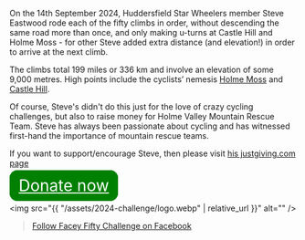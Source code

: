 ---
---

<div id="fb-root"></div>
<script async defer crossorigin="anonymous" src="https://connect.facebook.net/en_GB/sdk.js#xfbml=1&version=v20.0" nonce="NNEvzc8h"></script>

On the 14th September 2024, Huddersfield Star Wheelers member Steve Eastwood rode each of the fifty climbs in order, without descending the same road more than once, and only making u-turns at Castle Hill and Holme Moss - for  other Steve added extra distance (and elevation!) in order to arrive at the next climb.

The climbs total 199 miles or 336 km and involve an elevation of some 9,000 metres. High points include the cyclists’ nemesis [Holme Moss](/climbs/44-Holme-Moss,-Holmbridge.html) and [Castle Hill](/climbs/21-Lockwood-Scar-Jackroyd-Lane,-Lockwood-to-Castle-Hill.html).

Of course, Steve's didn't do this just for the love of crazy cycling challenges, but also to raise money for Holme Valley Mountain Rescue Team.  Steve has always been passionate about cycling and has witnessed first-hand the importance of mountain rescue teams.

If you want to support/encourage Steve, then please visit [his justgiving.com page](https://www.justgiving.com/page/steven-eastwood-1714080967580)

<a href="https://www.justgiving.com/page/steven-eastwood-1714080967580" style="
    padding: 0.3em 0.5em;
    /* display: block; */
    border: 2px solid green;
    border-radius: 0.5em;
    background-color: green;
    color: white;
    font-size: 2em;
">Donate now</a>

<img src="{{ "/assets/2024-challenge/logo.webp" | relative_url }}" alt="" />

<div class="fb-page" data-href="https://www.facebook.com/profile.php?id=61558610325430" data-tabs="timeline" data-width="500" data-height="" 
data-small-header="true" data-adapt-container-width="true" data-hide-cover="false" data-show-facepile="false"><blockquote cite="https://www.facebook.com/profile.php?id=61558610325430" class="fb-xfbml-parse-ignore"><a href="https://www.facebook.com/profile.php?id=61558610325430">Follow Facey Fifty Challenge on Facebook</a></blockquote></div>